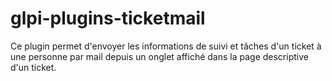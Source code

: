 # glpi-plugins-ticketmail

Ce plugin permet d'envoyer les informations de suivi et tâches d'un ticket à une personne par mail depuis un onglet affiché dans la page descriptive d'un ticket.
